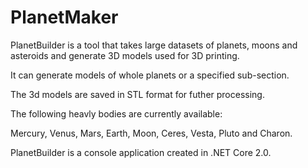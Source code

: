 # PlanetMaker

PlanetBuilder is a tool that takes large datasets of planets, moons and asteroids and generate 3D models used for 3D printing.

It can generate models of whole planets or a specified sub-section.

The 3d models are saved in STL format for futher processing.

The following heavly bodies are currently available:

Mercury, Venus, Mars, Earth, Moon, Ceres, Vesta, Pluto and Charon.

PlanetBuilder is a console application created in .NET Core 2.0.
